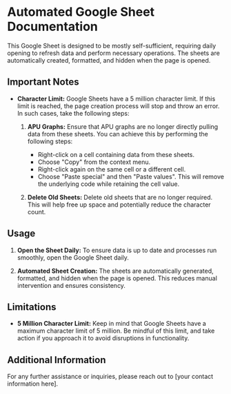 # Automated Google Sheet Documentation

This Google Sheet is designed to be mostly self-sufficient, requiring daily opening to refresh data and perform necessary operations. The sheets are automatically created, formatted, and hidden when the page is opened.

## Important Notes

- **Character Limit:** Google Sheets have a 5 million character limit. If this limit is reached, the page creation process will stop and throw an error. In such cases, take the following steps:
  
  1. **APU Graphs:** Ensure that APU graphs are no longer directly pulling data from these sheets. You can achieve this by performing the following steps:
      - Right-click on a cell containing data from these sheets.
      - Choose "Copy" from the context menu.
      - Right-click again on the same cell or a different cell.
      - Choose "Paste special" and then "Paste values". This will remove the underlying code while retaining the cell value.

  2. **Delete Old Sheets:** Delete old sheets that are no longer required. This will help free up space and potentially reduce the character count.

## Usage

1. **Open the Sheet Daily:** To ensure data is up to date and processes run smoothly, open the Google Sheet daily.

2. **Automated Sheet Creation:** The sheets are automatically generated, formatted, and hidden when the page is opened. This reduces manual intervention and ensures consistency.

## Limitations

- **5 Million Character Limit:** Keep in mind that Google Sheets have a maximum character limit of 5 million. Be mindful of this limit, and take action if you approach it to avoid disruptions in functionality.

## Additional Information

For any further assistance or inquiries, please reach out to [your contact information here].


